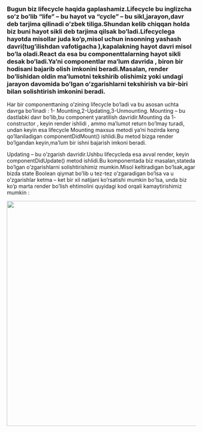 ### Bugun biz lifecycle haqida gaplashamiz.Lifecycle bu inglizcha so’z bo’lib “life” – bu hayot va “cycle” – bu sikl,jarayon,davr deb tarjima qilinadi o’zbek tiliga.Shundan kelib chiqqan holda biz buni hayot sikli deb tarjima qilsak bo’ladi.Lifecyclega hayotda misollar juda ko’p,misol uchun insonning yashash davri(tug’ilishdan  vafotigacha ),kapalakning hayot davri  misol bo’la oladi.React da esa bu componenttalarning hayot sikli desak bo’ladi.Ya’ni componentlar ma’lum davrida , biron bir hodisani bajarib olish imkonini beradi.Masalan, render bo’lishidan oldin ma’lumotni tekshirib olishimiz yoki undagi jarayon davomida bo’lgan o’zgarishlarni tekshirish va bir-biri bilan solishtirish imkonini beradi.
Har bir componenttaning o’zining lifecycle bo’ladi va bu asosan uchta davrga bo’linadi : 1- Mounting,2-Updating,3-Unmounting.
Mounting – bu dastlabki davr bo’lib,bu component yaratilish davridir.Mounting da 1- constructor , keyin render ishlidi , ammo  ma’lumot return bo’lmay turadi, undan keyin esa lifecycle Mounting  maxsus metodi ya’ni hozirda keng qo’llaniladigan componentDidMount() ishlidi.Bu metod bizga render bo’lgandan keyin,ma’lum  bir ishni bajarish imkoni beradi.

Updating – bu o’zgarish davridir.Ushbu lifecycleda  esa avval render, keyin componentDidUpdate() metod ishlidi.Bu komponentada biz masalan,stateda bo’lgan o’zgarishlarni solishtirishimiz mumkin.Misol keltiradigan bo’lsak,agar bizda state Boolean qiymat bo’lib u tez-tez o’zgaradigan bo’lsa va u o’zgarishlar ketma – ket bir xil natijani ko’rsatishi mumkin bo’lsa, unda biz ko’p marta render bo’lish ehtimolini quyidagi kod orqali kamaytirishimiz mumkin : 

<img src="C:\Users\acer\Desktop\Interactive React va Redux Course" width="600px" >
